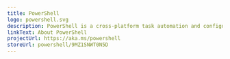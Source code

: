 ```yaml
---
title: PowerShell
logo: powershell.svg
description: PowerShell is a cross-platform task automation and configuration management framework, consisting of a command-line shell and scripting language.
linkText: About PowerShell
projectUrl: https://aka.ms/powershell
storeUrl: powershell/9MZ1SNWT0N5D
---
```


